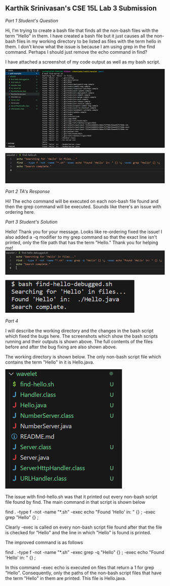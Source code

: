 ## Karthik Srinivasan's CSE 15L Lab 3 Submission

*Part 1 Student's Question*

Hi, I'm trying to create a bash file that finds all the non-bash files with the term "Hello" in them. I have created a bash file but it just causes all the non-bash files in my working directory to be listed as files with the term hello in them. I don't know what the issue is because I am using grep in the find command. Perhaps I should just remove the echo command in find?

I have attached a screenshot of my code output as well as my bash script.

![Image](CSE15LLab5Pic1.png)

![Image](CSE15LLab5Pic2.png)

*Part 2 TA's Response*

Hi! The echo command will be executed on each non-bash file found and then the grep command will be executed. Sounds like there's an issue with ordering here.

*Part 3 Student's Solution*

Hello! Thank you for your message. Looks like re-ordering fixed the issue! I also added a -q modifier to my grep command so that the exact line isn't printed, only the file path that has the term "Hello." Thank you for helping me!
![Image](CSE15LLab5Pic3.png)

![Image](CSE15LLab5Pic6.png)


*Part 4*

I will describe the working directory and the changes in the bash script which fixed the bugs here. The screenshots which show the bash scripts running and their outputs is shown above. The full contents of the files before and after the bug fixing are also shown above.

The working directory is shown below. The only non-bash script file which contains the term "Hello" in it is Hello.java.

![Image](CSE15LLab5Pic4.png)

The issue with find-hello.sh was that it printed out every non-bash script file found by find. The main command in that script is shown below

  find . -type f -not -name "*.sh" -exec echo "Found 'Hello' in: " {} \; -exec grep "Hello" {} \; 

Clearly -exec is called on every non-bash script file found after that the file is checked for "Hello" and the line in which "Hello" is found is printed.

The improved command is as follows

  find . -type f -not -name "*.sh" -exec grep -q "Hello" {} \; -exec echo "Found 'Hello' in: " {} \;

In this command -exec echo is executed on files that return a 1 for grep "Hello". Consequently, only the paths of the non-bash script files that have the term "Hello" in them are printed. This file is Hello.java.

